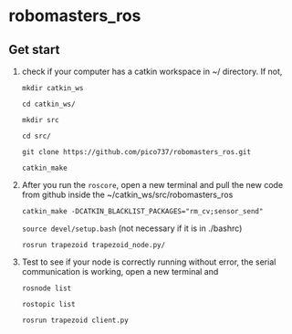 # robomasters_ros

## Get start
1. check if your computer has a catkin workspace in ~/ directory. If not, 

    `mkdir catkin_ws`

    `cd catkin_ws/`

    `mkdir src`

    `cd src/`

    `git clone https://github.com/pico737/robomasters_ros.git`

    `catkin_make` 

2. After you run the `roscore`, open a new terminal and pull the new code from github inside the ~/catkin_ws/src/robomasters_ros

    `catkin_make -DCATKIN_BLACKLIST_PACKAGES="rm_cv;sensor_send"`

    `source devel/setup.bash` (not necessary if it is in ./bashrc)

    `rosrun trapezoid trapezoid_node.py/`
 
3. Test to see if your node is correctly running without error, the serial communication is working, open a new terminal and 

    `rosnode list`

    `rostopic list`
 
    `rosrun trapezoid client.py`
